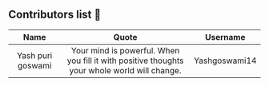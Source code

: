## Contributors list 📝

| Name | Quote | Username |
|:------:|:--------:|:---------:|
Yash puri goswami| Your mind is powerful. When you fill it with positive thoughts your whole world will change. | Yashgoswami14
